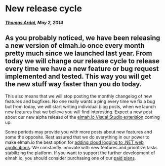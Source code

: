 # New release cycle##### [Thomas Ardal](http://elmah.io/about/), May 2, 2014## As you probably noticed, we have been releasing a new version of elmah.io once every month pretty much since we launched last year. From today we will change our release cycle to release every time we have a new feature or bug request implemented and tested. This way you will get the new stuff way faster than you do today.This also means that we will stop posting the monthly changelog of new features and bugfixes. No one really wants a ping every time we fix a bug but from today, we will start writing individual blog posts, when we launch new features that we believe you will find interesting. Expect a new post about our new alpha release of the [elmah.io Visual Studio extension](http://visualstudiogallery.msdn.microsoft.com/0225db2a-9074-45eb-a4be-d1cf42d6a94d) coming up.Some periods may provide you with more posts about new features and some the opposite. Rest assured that we do everything in our power to make elmah.io the best option for [adding cloud logging to .NET web applications](https://elmah.io/cloud-logging/). We constantly innovate with new features and prioritize tasks stabilizing the platform. If you want to support the further development of elmah.io, you should consider purchasing one of our [paid plans](https://elmah.io/pricing/).